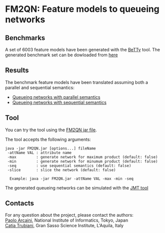 # FM2QN: Feature models to queueing networks

## Benchmarks
A set of 6003 feature models have been generated with the [BeTTy](http://www.isa.us.es/fama/?BeTTy_Framework) tool. The generated benchmark set can be dowloaded from [here](https://github.com/ERATOMMSD/fm2qn/raw/master/fm2qn.exps/benchmarks.zip)

## Results
The benchmark feature models have been translated assuming both a parallel and sequential semantics:
* [Queueing networks with parallel semantics](https://github.com/ERATOMMSD/fm2qn/raw/master/fm2qn.exps/generatedQNs_parSem.zip)
* [Queueing networks with sequential semantics](https://github.com/ERATOMMSD/fm2qn/raw/master/fm2qn.exps/generatedQNs_seqSem.zip)

## Tool
You can try the tool using the [FM2QN jar file](https://github.com/ERATOMMSD/fm2qn/raw/master/fm2qn/FM2QN.jar).

The tool accepts the following arguments:
```
java -jar FM2QN.jar [options...] fileName
 -attName VAL : attribute name
 -max         : generate network for maximum product (default: false)
 -min         : generate network for minumum product (default: false)
 -seq         : use sequential semantics (default: false)
 -slice       : slice the network (default: false)

  Example: java -jar FM2QN.jar -attName VAL -max -min -seq
```

The generated queueing networks can be simulated with the [JMT tool](http://jmt.sourceforge.net/)


## Contacts
For any question about the project, please contact the authors:<br/>
[Paolo Arcaini](http://group-mmm.org/~arcaini/), National Institute of Informatics, Tokyo, Japan<br/>
[Catia Trubiani](http://cs.gssi.infn.it/catia.trubiani/), Gran Sasso Science Institute, L'Aquila, Italy
